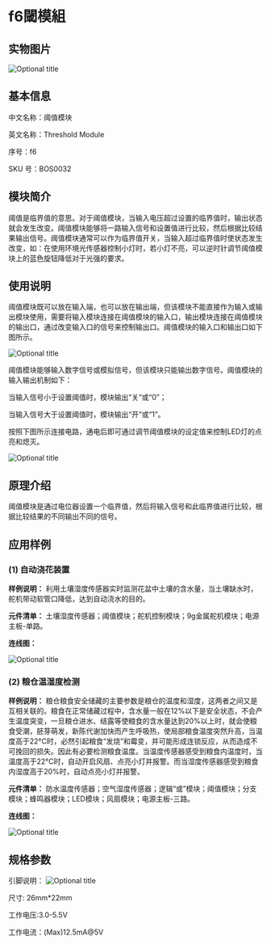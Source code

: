 # f6閾模組

## 实物图片

![Optional title](.gitbook/assets/boson-yu-zhi-mo-kuai-shi-wu-tu.png)

## 基本信息

中文名称：阈值模块

英文名称：Threshold Module

序号：f6

SKU 号：BOS0032

## 模块简介

阈值是临界值的意思。对于阈值模块，当输入电压超过设置的临界值时，输出状态就会发生改变。阈值模块能够将一路输入信号和设置值进行比较，然后根据比较结果输出信号。阈值模块通常可以作为临界值开关，当输入超过临界值时使状态发生改变，如：在使用环境光传感器控制小灯时，若小灯不亮，可以逆时针调节阈值模块上的蓝色旋钮降低对于光强的要求。

## 使用说明

阈值模块既可以放在输入端，也可以放在输出端，但该模块不能直接作为输入或输出模块使用，需要将输入模块连接在阈值模块的输入口，输出模块连接在阈值模块的输出口，通过改变输入口的信号来控制输出口。阈值模块的输入口和输出口如下图所示。

![Optional title](.gitbook/assets/boson-yu-zhi-mo-kuai-shi-yong-shuo-ming-1.png)

阈值模块能够输入数字信号或模拟信号，但该模块只能输出数字信号。阈值模块的输入输出机制如下：

当输入信号小于设置阈值时，模块输出“关”或“0”；

当输入信号大于设置阈值时，模块输出“开”或“1”。

按照下图所示连接电路，通电后即可通过调节阈值模块的设定值来控制LED灯的点亮和熄灭。

![Optional title](.gitbook/assets/boson-yu-zhi-mo-kuai-shi-yong-shuo-ming-2.png)

## 原理介绍

阈值模块是通过电位器设置一个临界值，然后将输入信号和此临界值进行比较，根据比较结果的不同输出不同的信号。

## 应用样例

### **\(1\) 自动浇花装置**

**样例说明：** 利用土壤湿度传感器实时监测花盆中土壤的含水量，当土壤缺水时，舵机带动软管口降低，达到自动浇水的目的。

**元件清单：** 土壤湿度传感器；阈值模块；舵机控制模块；9g金属舵机模块；电源主板-单路。

**连线图：**

![Optional title](.gitbook/assets/boson-yu-zhi-mo-kuai-zi-dong-jiao-hua-zhuang-zhi-lian-xian-tu.png)

### **\(2\) 粮仓温湿度检测**

**样例说明：** 粮仓粮食安全储藏的主要参数是粮仓的温度和湿度，这两者之间又是互相关联的。粮食在正常储藏过程中，含水量一般在12%以下是安全状态，不会产生温度突变，一旦粮仓进水、结露等使粮食的含水量达到20%以上时，就会使粮食受潮，胚芽萌发，新陈代谢加快而产生呼吸热，使局部粮食温度突然升高，当温度高于22°C时，必然引起粮食“发烧”和霉变，并可能形成连锁反应，从而造成不可挽回的损失。因此有必要检测粮食温度。当温度传感器感受到粮食内温度时，当温度高于22°C时，自动开启风扇、点亮小灯并报警。而当湿度传感器感受到粮食内湿度高于20%时，自动点亮小灯并报警。

**元件清单：** 防水温度传感器；空气湿度传感器；逻辑“或”模块；阈值模块；分支模块；蜂鸣器模块；LED模块；风扇模块；电源主板-三路。

**连线图：**

![Optional title](.gitbook/assets/boson-yu-zhi-mo-kuai-liang-cang-wen-shi-du-jian-ce-lian-xian-tu.png)

## 规格参数

引脚说明： ![Optional title](.gitbook/assets/boson-yu-zhi-mo-kuai-yin-jiao-shuo-ming.png)

尺寸: 26mm\*22mm

工作电压:3.0-5.5V

工作电流：\(Max\)12.5mA@5V

